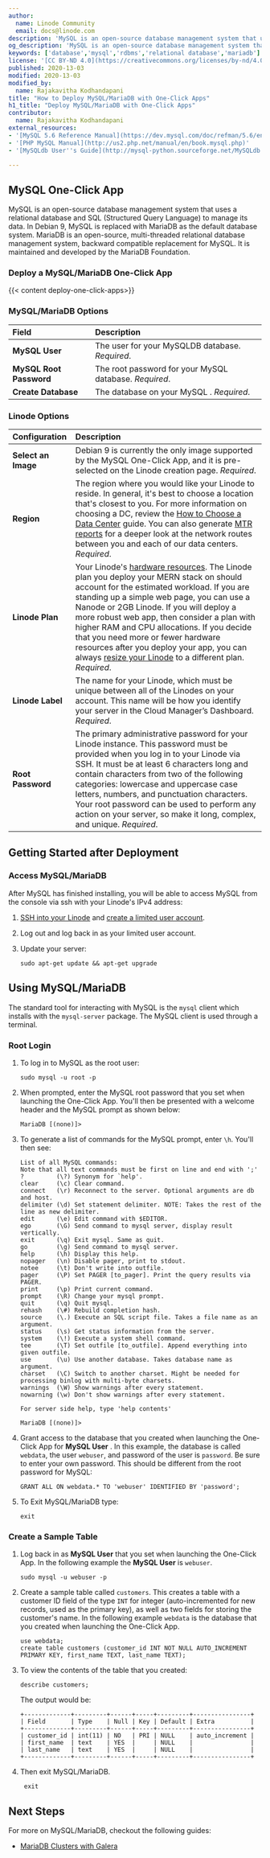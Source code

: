 ```yaml
---
author:
  name: Linode Community
  email: docs@linode.com
description: 'MySQL is an open-source database management system that uses a relational database and SQL (Structured Query Language) to manage its data. Easily deploy Prometheus using One-Click Apps.'
og_description: 'MySQL is an open-source database management system that uses a relational database and SQL (Structured Query Language) to manage its data. Easily deploy Prometheus using One-Click Apps.'
keywords: ['database','mysql','rdbms','relational database','mariadb']
license: '[CC BY-ND 4.0](https://creativecommons.org/licenses/by-nd/4.0)'
published: 2020-13-03
modified: 2020-13-03
modified_by:
  name: Rajakavitha Kodhandapani
title: "How to Deploy MySQL/MariaDB with One-Click Apps"
h1_title: "Deploy MySQL/MariaDB with One-Click Apps"
contributor:
  name: Rajakavitha Kodhandapani
external_resources:
- '[MySQL 5.6 Reference Manual](https://dev.mysql.com/doc/refman/5.6/en/index.html)'
- '[PHP MySQL Manual](http://us2.php.net/manual/en/book.mysql.php)'
- '[MySQLdb User''s Guide](http://mysql-python.sourceforge.net/MySQLdb.html)'

---
```


## MySQL One-Click App

MySQL is an open-source database management system that uses a relational database and SQL (Structured Query Language) to manage its data. In Debian 9, MySQL is replaced with MariaDB as the default database system. MariaDB is an open-source, multi-threaded relational database management system, backward compatible replacement for MySQL. It is maintained and developed by the MariaDB Foundation.

### Deploy a MySQL/MariaDB One-Click App

{{< content deploy-one-click-apps>}}

### MySQL/MariaDB Options

| **Field** | **Description** |
|:--------------|:------------|
| **MySQL User** | The user for your MySQLDB database. *Required*. |
| **MySQL Root Password** | The root password for your MySQL database. *Required*. |
| **Create Database** | The database on your MySQL . *Required*. |
### Linode Options

| **Configuration** | **Description** |
|:--------------|:------------|
| **Select an Image** | Debian 9 is currently the only image supported by the MySQL One-Click App, and it is pre-selected on the Linode creation page. *Required*. |
| **Region** | The region where you would like your Linode to reside. In general, it's best to choose a location that's closest to you. For more information on choosing a DC, review the [How to Choose a Data Center](/docs/platform/how-to-choose-a-data-center) guide. You can also generate [MTR reports](/docs/networking/diagnostics/diagnosing-network-issues-with-mtr/) for a deeper look at the network routes between you and each of our data centers. *Required*. |
| **Linode Plan** | Your Linode's [hardware resources](/docs/platform/how-to-choose-a-linode-plan/#hardware-resource-definitions). The Linode plan you deploy your MERN stack on should account for the estimated workload. If you are standing up a simple web page, you can use a Nanode or 2GB Linode. If you will deploy a more robust web app, then consider a plan with higher RAM and CPU allocations. If you decide that you need more or fewer hardware resources after you deploy your app, you can always [resize your Linode](/docs/platform/disk-images/resizing-a-linode/) to a different plan. *Required*. |
| **Linode Label** | The name for your Linode, which must be unique between all of the Linodes on your account. This name will be how you identify your server in the Cloud Manager’s Dashboard. *Required*. |
| **Root Password** | The primary administrative password for your Linode instance. This password must be provided when you log in to your Linode via SSH. It must be at least 6 characters long and contain characters from two of the following categories: lowercase and uppercase case letters, numbers, and punctuation characters. Your root password can be used to perform any action on your server, so make it long, complex, and unique. *Required*. |


## Getting Started after Deployment

### Access MySQL/MariaDB

After MySQL has finished installing, you will be able to access MySQL from the console via ssh with your Linode's IPv4 address:

1.  [SSH into your Linode](/docs/getting-started/#connect-to-your-linode-via-ssh) and [create a limited user account](/docs/security/securing-your-server/#add-a-limited-user-account).

1.  Log out and log back in as your limited user account.

1.  Update your server:

        sudo apt-get update && apt-get upgrade

## Using MySQL/MariaDB

The standard tool for interacting with MySQL is the `mysql` client which installs with the `mysql-server` package. The MySQL client is used through a terminal.

### Root Login

1.  To log in to MySQL as the root user:

        sudo mysql -u root -p

2.  When prompted, enter the MySQL root password that you set when launching the One-Click App. You'll then be presented with a welcome header and the MySQL prompt as shown below:

        MariaDB [(none)]>

3.  To generate a list of commands for the MySQL prompt, enter `\h`. You'll then see:

        List of all MySQL commands:
        Note that all text commands must be first on line and end with ';'
        ?         (\?) Synonym for `help'.
        clear     (\c) Clear command.
        connect   (\r) Reconnect to the server. Optional arguments are db and host.
        delimiter (\d) Set statement delimiter. NOTE: Takes the rest of the line as new delimiter.
        edit      (\e) Edit command with $EDITOR.
        ego       (\G) Send command to mysql server, display result vertically.
        exit      (\q) Exit mysql. Same as quit.
        go        (\g) Send command to mysql server.
        help      (\h) Display this help.
        nopager   (\n) Disable pager, print to stdout.
        notee     (\t) Don't write into outfile.
        pager     (\P) Set PAGER [to_pager]. Print the query results via PAGER.
        print     (\p) Print current command.
        prompt    (\R) Change your mysql prompt.
        quit      (\q) Quit mysql.
        rehash    (\#) Rebuild completion hash.
        source    (\.) Execute an SQL script file. Takes a file name as an argument.
        status    (\s) Get status information from the server.
        system    (\!) Execute a system shell command.
        tee       (\T) Set outfile [to_outfile]. Append everything into given outfile.
        use       (\u) Use another database. Takes database name as argument.
        charset   (\C) Switch to another charset. Might be needed for processing binlog with multi-byte charsets.
        warnings  (\W) Show warnings after every statement.
        nowarning (\w) Don't show warnings after every statement.

        For server side help, type 'help contents'

        MariaDB [(none)]>

3.  Grant access to the database that you created when launching the One-Click App for **MySQL User** . In this example, the database is called `webdata`, the user `webuser`, and password of the user is `password`. Be sure to enter your own password. This should be different from the root password for MySQL:

        GRANT ALL ON webdata.* TO 'webuser' IDENTIFIED BY 'password';

2.  To Exit MySQL/MariaDB type:

        exit

### Create a Sample Table

1.  Log back in as **MySQL User** that you set when launching the One-Click App. In the following example the **MySQL User** is `webuser`.

        sudo mysql -u webuser -p

2.  Create a sample table called `customers`. This creates a table with a customer ID field of the type `INT` for integer (auto-incremented for new records, used as the primary key), as well as two fields for storing the customer's name. In the following example `webdata` is the database that you created when launching the One-Click App.

        use webdata;
        create table customers (customer_id INT NOT NULL AUTO_INCREMENT PRIMARY KEY, first_name TEXT, last_name TEXT);

3.  To view the contents of the table that you created:

        describe customers;

       The output would be:

        +-------------+---------+------+-----+---------+----------------+
        | Field       | Type    | Null | Key | Default | Extra          |
        +-------------+---------+------+-----+---------+----------------+
        | customer_id | int(11) | NO   | PRI | NULL    | auto_increment |
        | first_name  | text    | YES  |     | NULL    |                |
        | last_name   | text    | YES  |     | NULL    |                |
        +-------------+---------+------+-----+---------+----------------+


4. Then exit MySQL/MariaDB.

        exit


## Next Steps

For more on MySQL/MariaDB, checkout the following guides:

- [MariaDB Clusters with Galera](/docs/databases/mariadb/set-up-mariadb-clusters-with-galera-debian-and-ubuntu/)
